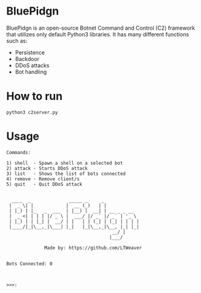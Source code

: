 # BluePidgn
BluePidgn is an open-source Botnet Command and Control (C2) framework that utilizes only default Python3 libraries. 
It has many different functions such as:
* Persistence
* Backdoor
* DDoS attacks
* Bot handling

# How to run
```python3 c2server.py```

# Usage
```
Commands:

1) shell  - Spawn a shell on a selected bot
2) attack - Starts DDoS attack
3) list   - Shows the list of bots connected
4) remove - Remove client/s
5) quit   - Quit DDoS attack


  ____  _              _____ _     _
 |  _ \| |            |  __ (_)   | |
 | |_) | |_   _  ___  | |__) |  __| | __ _ _ __
 |  _ <| | | | |/ _ \ |  ___/ |/ _` |/ _` | '_ \
 | |_) | | |_| |  __/ | |   | | (_| | (_| | | | |
 |____/|_|\__,_|\___| |_|   |_|\__,_|\__, |_| |_|
                                       __/ |
                                      |___/

              Made by: https://github.com/LTWeaver


Bots Connected: 0



>>>:
```
